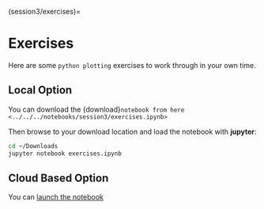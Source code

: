 (session3/exercises)=

# Exercises

Here are some `python plotting` exercises to work through in your own time.

## Local Option

You can download the {download}`notebook from here <../../../notebooks/session3/exercises.ipynb>`

Then browse to your download location and load the notebook with **jupyter**:

```bash
cd ~/Downloads
jupyter notebook exercises.ipynb
```

## Cloud Based Option

You can [launch the notebook](https://mybinder.org/v2/gh/QuantEcon/2021-workshop-rsit/main?filepath=notebooks%2Fsession3%2Fexercises.ipynb)
